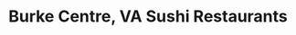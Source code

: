 ---
layout: city
title: Burke Centre, VA Sushi Restaurants
permalink: /virginia/burke-centre/
stateAbbr: VA
stateName: Virginia
cityName: Burke Centre
---